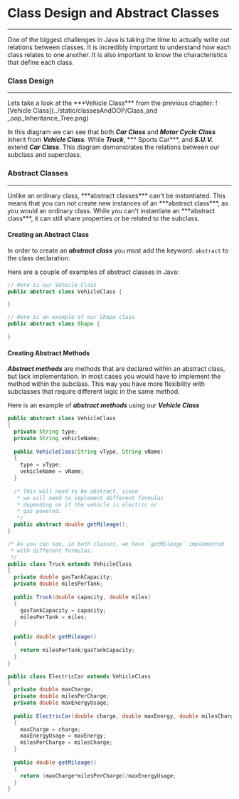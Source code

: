 # Class Design and Abstract Classes
<hr>
One of the biggest challenges in Java is taking the time to actually write out relations between classes. It is incredibly important to understand how each class relates to one another. It is also important to know the characteristics that define each class.


### Class Design
<hr>
Lets take a look at the ***Vehicle Class*** from the previous chapter:
![Vehicle Class](../static/classesAndOOP/Class_and _oop_Inheritance_Tree.png)

In this diagram we can see that both ***Car Class*** and ***Motor Cycle Class*** inherit from ***Vehicle Class***. While ***Truck***, *** Sports Car***, and ***S.U.V.*** extend ***Car Class***. This diagram demonstrates the relations between our subclass and superclass.


### Abstract Classes
<hr>
Unlike an ordinary class, ***abstract classes*** can't be instantiated. This means that you can not create new instances of an ***abstract class***, as you would an ordinary class. While you can't instantiate an ***abstract class***, it can still share properties or be related to the subclass. 

#### Creating an Abstract Class
In order to create an ***abstract class*** you must add the keyword: `abstract` to the class declaration.

Here are a couple of examples of abstract classes in Java:

```Java
// Here is our Vehicle Class
public abstract class VehicleClass {

}

// Here is an example of our Shape class
public abstract class Shape {

}
```
#### Creating Abstract Methods
***Abstract methods*** are methods that are declared within an abstract class, but lack implementation. In most cases you would have to implement the method within the subclass. This way you have more flexibility with subclasses that require different logic in the same method.

Here is an example of ***abstract methods*** using our ***Vehicle Class***

```Java
public abstract class VehicleClass
{
  private String type;
  private String vehicleName;
  
  public VehicleClass(String vType, String vName)
  {
    type = vType;
    vehicleName = vName;
  }
  
  /* This will need to be abstract, since 
   * we will need to implement different formulas
   * depending on if the vehicle is electric or 
   * gas powered.
   */ 
  public abstract double getMileage();
}

/* As you can see, in both classes, we have `getMileage` implemented
 * with different formulas.
 */ 
public class Truck extends VehicleClass
{
  private double gasTankCapacity;
  private double milesPerTank;
  
  public Truck(double capacity, double miles)
  {
    gasTankCapacity = capacity;
    milesPerTank = miles;
  }
  
  public double getMileage()
  {
    return milesPerTank/gasTankCapacity;
  }
}

public class ElectricCar extends VehicleClass
{
  private double maxCharge;
  private double milesPerCharge;
  private double maxEnergyUsage;
  
  public ElectricCar(double charge, double maxEnergy, double milesCharge)
  {
    maxCharge = charge;
    maxEnergyUsage = maxEnergy;
    milesPerCharge = milesCharge;
  }
  
  public double getMileage()
  {
    return (maxCharge*milesPerCharge)/maxEnergyUsage;
  }
}

```
